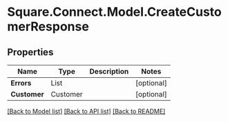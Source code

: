 # Square.Connect.Model.CreateCustomerResponse
## Properties

Name | Type | Description | Notes
------------ | ------------- | ------------- | -------------
**Errors** | List<Error> |  | [optional] 
**Customer** | Customer |  | [optional] 



[[Back to Model list]](../README.md#documentation-for-models) [[Back to API list]](../README.md#documentation-for-api-endpoints) [[Back to README]](../README.md)

